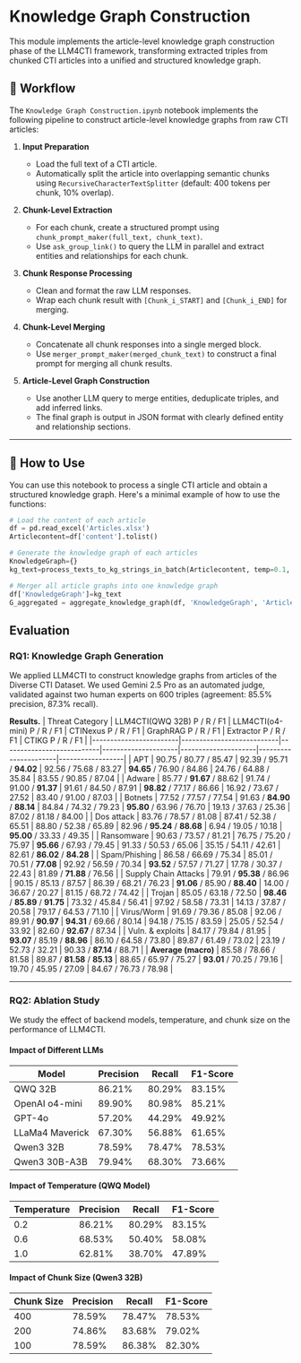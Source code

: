 # Knowledge Graph Construction

This module implements the article-level knowledge graph construction phase of the LLM4CTI framework, transforming extracted triples from chunked CTI articles into a unified and structured knowledge graph.

## 🔄 Workflow

The `Knowledge Graph Construction.ipynb` notebook implements the following pipeline to construct article-level knowledge graphs from raw CTI articles:

1. **Input Preparation**
   - Load the full text of a CTI article.
   - Automatically split the article into overlapping semantic chunks using `RecursiveCharacterTextSplitter` (default: 400 tokens per chunk, 10% overlap).

2. **Chunk-Level Extraction**
   - For each chunk, create a structured prompt using `chunk_prompt_maker(full_text, chunk_text)`.
   - Use `ask_group_link()` to query the LLM in parallel and extract entities and relationships for each chunk.

3. **Chunk Response Processing**
   - Clean and format the raw LLM responses.
   - Wrap each chunk result with `[Chunk_i_START]` and `[Chunk_i_END]` for merging.

4. **Chunk-Level Merging**
   - Concatenate all chunk responses into a single merged block.
   - Use `merger_prompt_maker(merged_chunk_text)` to construct a final prompt for merging all chunk results.

5. **Article-Level Graph Construction**
   - Use another LLM query to merge entities, deduplicate triples, and add inferred links.
   - The final graph is output in JSON format with clearly defined entity and relationship sections.

---

## 🚀 How to Use

You can use this notebook to process a single CTI article and obtain a structured knowledge graph. Here's a minimal example of how to use the functions:

```python
# Load the content of each article
df = pd.read_excel('Articles.xlsx')
Articlecontent=df['content'].tolist()

# Generate the knowledge graph of each articles
KnowledgeGraph={}
kg_text=process_texts_to_kg_strings_in_batch(Articlecontent, temp=0.1, token=4*1024, model='gpt-4o', api_key='sk-xxxx', api_base="https://api.openai.com/v1")

# Merger all article graphs into one knowledge graph
df['KnowledgeGraph']=kg_text
G_aggregated = aggregate_knowledge_graph(df, 'KnowledgeGraph', 'ArticleIndex')
```

## Evaluation

### RQ1: Knowledge Graph Generation
We applied LLM4CTI to construct knowledge graphs from articles of the Diverse CTI Dataset. We used Gemini 2.5 Pro as an automated judge, validated against two human experts on 600 triples (agreement: 85.5% precision, 87.3% recall).  

**Results.** 
| Threat Category        | LLM4CTI(QWQ 32B) P / R / F1 | LLM4CTI(o4-mini) P / R / F1 | CTINexus P / R / F1 | GraphRAG P / R / F1 | Extractor P / R / F1 | CTIKG P / R / F1 |
|------------------------|---------------------------|---------------------------|---------------------|---------------------|----------------------|------------------|
| APT                    | 90.75 / 80.77 / 85.47    | 92.39 / 95.71 / **94.02** | 92.56 / 75.68 / 83.27 | **94.65** / 76.90 / 84.86 | 24.76 / 64.88 / 35.84 | 83.55 / 90.85 / 87.04 |
| Adware                 | 85.77 / **91.67** / 88.62 | 91.74 / 91.00 / **91.37** | 91.61 / 84.50 / 87.91 | **98.82** / 77.17 / 86.66 | 16.92 / 73.67 / 27.52 | 83.40 / 91.00 / 87.03 |
| Botnets                | 77.52 / 77.57 / 77.54    | 91.63 / **84.90** / **88.14** | 84.84 / 74.32 / 79.23 | **95.80** / 63.96 / 76.70 | 19.13 / 37.63 / 25.36 | 87.02 / 81.18 / 84.00 |
| Dos attack             | 83.76 / 78.57 / 81.08    | 87.41 / 52.38 / 65.51     | 88.80 / 52.38 / 65.89 | 82.96 / **95.24** / **88.68** | 6.94 / 19.05 / 10.18 | **95.00** / 33.33 / 49.35 |
| Ransomware             | 90.63 / 73.57 / 81.21    | 76.75 / 75.20 / 75.97     | **95.66** / 67.93 / 79.45 | 91.33 / 50.53 / 65.06 | 35.15 / 54.11 / 42.61 | 82.61 / **86.02** / **84.28** |
| Spam/Phishing          | 86.58 / 66.69 / 75.34    | 85.01 / 70.51 / **77.08** | 92.92 / 56.59 / 70.34 | **93.52** / 57.57 / 71.27 | 17.78 / 30.37 / 22.43 | 81.89 / **71.88** / 76.56 |
| Supply Chain Attacks   | 79.91 / **95.38** / 86.96 | 90.15 / 85.13 / 87.57     | 86.39 / 68.21 / 76.23 | **91.06** / 85.90 / **88.40** | 14.00 / 36.67 / 20.27 | 81.15 / 68.72 / 74.42 |
| Trojan                 | 85.05 / 63.18 / 72.50    | **98.46** / **85.89** / **91.75** | 73.32 / 45.84 / 56.41 | 97.92 / 58.58 / 73.31 | 14.13 / 37.87 / 20.58 | 79.17 / 64.53 / 71.10 |
| Virus/Worm             | 91.69 / 79.36 / 85.08    | 92.06 / 89.91 / **90.97** | **94.31** / 69.66 / 80.14 | 94.18 / 75.15 / 83.59 | 25.05 / 52.54 / 33.92 | 82.60 / **92.67** / 87.34 |
| Vuln. & exploits       | 84.17 / 79.84 / 81.95    | **93.07** / 85.19 / **88.96** | 86.10 / 64.58 / 73.80 | 89.87 / 61.49 / 73.02 | 23.19 / 52.73 / 32.21 | 90.33 / **87.14** / 88.71 |
| **Average (macro)**    | 85.58 / 78.66 / 81.58    | 89.87 / **81.58** / **85.13** | 88.65 / 65.97 / 75.27 | **93.01** / 70.25 / 79.16 | 19.70 / 45.95 / 27.09 | 84.67 / 76.73 / 78.98 |



---

### RQ2: Ablation Study

We study the effect of backend models, temperature, and chunk size on the performance of LLM4CTI.  

#### Impact of Different LLMs

| Model            | Precision | Recall | F1-Score |
|------------------|-----------|--------|----------|
| QWQ 32B          | 86.21%    | 80.29% | 83.15%   |
| OpenAI o4-mini   | 89.90%    | 80.98% | 85.21%   |
| GPT-4o           | 57.20%    | 44.29% | 49.92%   |
| LLaMa4 Maverick  | 67.30%    | 56.88% | 61.65%   |
| Qwen3 32B        | 78.59%    | 78.47% | 78.53%   |
| Qwen3 30B-A3B    | 79.94%    | 68.30% | 73.66%   |

#### Impact of Temperature (QWQ Model)

| Temperature | Precision | Recall | F1-Score |
|-------------|-----------|--------|----------|
| 0.2         | 86.21%    | 80.29% | 83.15%   |
| 0.6         | 68.53%    | 50.40% | 58.08%   |
| 1.0         | 62.81%    | 38.70% | 47.89%   |


#### Impact of Chunk Size (Qwen3 32B)

| Chunk Size | Precision | Recall | F1-Score |
|------------|-----------|--------|----------|
| 400        | 78.59%    | 78.47% | 78.53%   |
| 200        | 74.86%    | 83.68% | 79.02%   |
| 100        | 78.59%    | 86.38% | 82.30%   |



